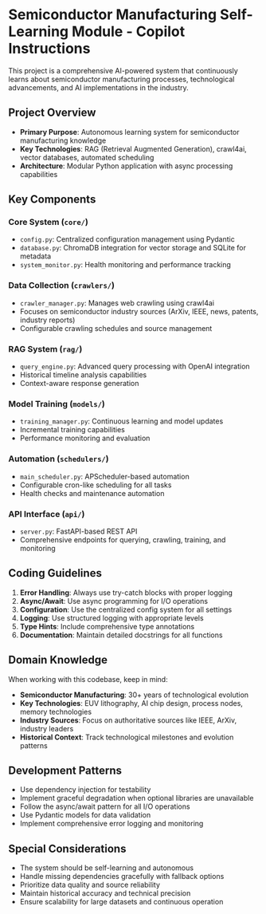 <!-- Use this file to provide workspace-specific custom instructions to Copilot. For more details, visit https://code.visualstudio.com/docs/copilot/copilot-customization#_use-a-githubcopilotinstructionsmd-file -->

# Semiconductor Manufacturing Self-Learning Module - Copilot Instructions

This project is a comprehensive AI-powered system that continuously learns about semiconductor manufacturing processes, technological advancements, and AI implementations in the industry.

## Project Overview

- **Primary Purpose**: Autonomous learning system for semiconductor manufacturing knowledge
- **Key Technologies**: RAG (Retrieval Augmented Generation), crawl4ai, vector databases, automated scheduling
- **Architecture**: Modular Python application with async processing capabilities

## Key Components

### Core System (`core/`)
- `config.py`: Centralized configuration management using Pydantic
- `database.py`: ChromaDB integration for vector storage and SQLite for metadata
- `system_monitor.py`: Health monitoring and performance tracking

### Data Collection (`crawlers/`)
- `crawler_manager.py`: Manages web crawling using crawl4ai
- Focuses on semiconductor industry sources (ArXiv, IEEE, news, patents, industry reports)
- Configurable crawling schedules and source management

### RAG System (`rag/`)
- `query_engine.py`: Advanced query processing with OpenAI integration
- Historical timeline analysis capabilities
- Context-aware response generation

### Model Training (`models/`)
- `training_manager.py`: Continuous learning and model updates
- Incremental training capabilities
- Performance monitoring and evaluation

### Automation (`schedulers/`)
- `main_scheduler.py`: APScheduler-based automation
- Configurable cron-like scheduling for all tasks
- Health checks and maintenance automation

### API Interface (`api/`)
- `server.py`: FastAPI-based REST API
- Comprehensive endpoints for querying, crawling, training, and monitoring

## Coding Guidelines

1. **Error Handling**: Always use try-catch blocks with proper logging
2. **Async/Await**: Use async programming for I/O operations
3. **Configuration**: Use the centralized config system for all settings
4. **Logging**: Use structured logging with appropriate levels
5. **Type Hints**: Include comprehensive type annotations
6. **Documentation**: Maintain detailed docstrings for all functions

## Domain Knowledge

When working with this codebase, keep in mind:

- **Semiconductor Manufacturing**: 30+ years of technological evolution
- **Key Technologies**: EUV lithography, AI chip design, process nodes, memory technologies
- **Industry Sources**: Focus on authoritative sources like IEEE, ArXiv, industry leaders
- **Historical Context**: Track technological milestones and evolution patterns

## Development Patterns

- Use dependency injection for testability
- Implement graceful degradation when optional libraries are unavailable
- Follow the async/await pattern for all I/O operations
- Use Pydantic models for data validation
- Implement comprehensive error logging and monitoring

## Special Considerations

- The system should be self-learning and autonomous
- Handle missing dependencies gracefully with fallback options
- Prioritize data quality and source reliability
- Maintain historical accuracy and technical precision
- Ensure scalability for large datasets and continuous operation

